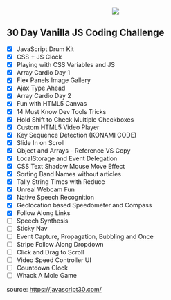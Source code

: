 # <p align="center"><img src="https://encrypted-tbn0.gstatic.com/images?q=tbn:ANd9GcQ55zm-9nUUIyXDAeyy-k8t2VffKjCLAKTRmPPWpPqruFsqxnpZRTLwdcMc3Rd9jh00jhs&usqp=CAU" /></p>
## 30 Day Vanilla JS Coding Challenge

- [x] JavaScript Drum Kit
- [x] CSS + JS Clock
- [x] Playing with CSS Variables and JS
- [x] Array Cardio Day 1
- [x] Flex Panels Image Gallery
- [x] Ajax Type Ahead
- [x] Array Cardio Day 2
- [x] Fun with HTML5 Canvas
- [x] 14 Must Know Dev Tools Tricks
- [x] Hold Shift to Check Multiple Checkboxes
- [x] Custom HTML5 Video Player
- [x] Key Sequence Detection (KONAMI CODE)
- [x] Slide In on Scroll
- [x] Object and Arrays - Reference VS Copy
- [x] LocalStorage and Event Delegation
- [x] CSS Text Shadow Mouse Move Effect
- [x] Sorting Band Names without articles
- [x] Tally String Times with Reduce
- [x] Unreal Webcam Fun
- [x] Native Speech Recognition
- [x] Geolocation based Speedometer and Compass
- [x] Follow Along Links
- [ ] Speech Synthesis
- [ ] Sticky Nav
- [ ] Event Capture, Propagation, Bubbling and Once
- [ ] Stripe Follow Along Dropdown
- [ ] Click and Drag to Scroll
- [ ] Video Speed Controller UI
- [ ] Countdown Clock
- [ ] Whack A Mole Game

source: https://javascript30.com/
